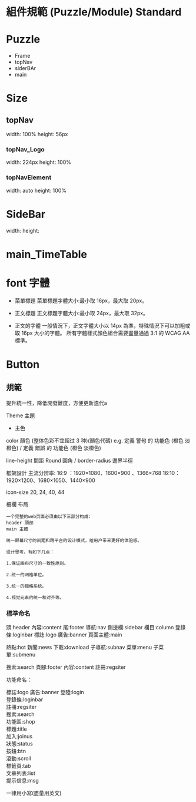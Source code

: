 # 組件規範 (Puzzle/Module) Standard
# Puzzle
- Frame
- topNav
- siderBAr
- main

# Size
## topNav
width: 100% 
height: 56px

### topNav_Logo
width: 224px
height: 100%

### topNavElement
width: auto 
height: 100%

# SideBar
width:
height:

# main_TimeTable

# font  字體
- 菜單標題
菜單標題字體大小:最小取 16px，最大取 20px。

- 正文標題
正文標題字體大小:最小取 24px，最大取 32px。

- 正文的字體
一般情況下，正文字體大小以 14px 為準，特殊情況下可以加粗或取 16px 大小的字體。
所有字體樣式顏色組合需要盡量通過 3:1 的 WCAG AA 標準。

# Button


## 規範
提升統一性，降低開發難度，方便更新迭代a

Theme 主題 
- 主色

color 顏色 (整体色彩不宜超过 3 种)(顏色代碼)
e.g. 定義 警句 的 功能色 (橙色 淡橙色) / 定義 錯誤 的 功能色 (橙色 淡橙色)

line-height 間距
Round 圓角 / border-radius 邊界半徑

框架設計
主流分辨率:
16:9 ：1920×1080、1600×900 、1366×768
16:10：1920×1200、1680×1050、1440×900

icon-size
20, 24, 40, 44

柵欄
布局
```
一个完整的web页面必须由以下三部分构成:
header 頭部
main 主體

统一屏幕尺寸的间距和跨平台的设计模式，给用户带来更好的体验感。

设计思考，有如下几点：

1.保证画布尺寸的一致性原则。

2.统一的网格单位。

3.统一的栅格系统。

4.视觉元素的统一和对齐等。

```

### 標準命名
頭:header
內容:content
尾:footer
導航:nav
側邊欄:sidebar
欄目:column
登錄條:loginbar
標誌:logo
廣告:banner
頁面主體:main 

熱點:hot
新聞:news
下載:download
子導航:subnav
菜單:menu
子菜單:submenu 

搜索:search
頁腳:footer
內容:content
註冊:regsiter 

功能命名：

標誌:logo
廣告:banner
登陸:login   
登錄條:loginbar  
註冊:regsiter   
搜索:search  
功能區:shop   
標題:title        
加入:joinus  
狀態:status   
按鈕:btn   
滾動:scroll   
標籤頁:tab   
文章列表:list   
提示信息:msg

一律用小寫(盡量用英文)